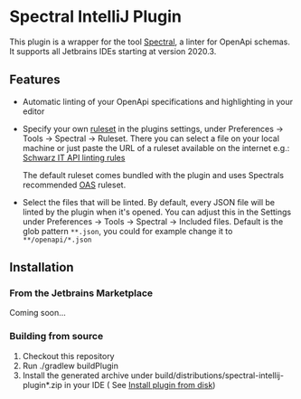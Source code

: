 # Spectral IntelliJ Plugin

This plugin is a wrapper for the tool [Spectral](https://github.com/stoplightio/spectral), a linter for OpenApi schemas.
It supports all Jetbrains IDEs starting at version 2020.3.

## Features

- Automatic linting of your OpenApi specifications and highlighting in your editor
- Specify your own [ruleset](https://meta.stoplight.io/docs/spectral/ZG9jOjYyMDc0NA-rulesets) in the plugins settings,
  under Preferences -> Tools -> Spectral -> Ruleset. There you can select a file on your local machine or just paste the
  URL of a ruleset available on the internet e.g.:
  [Schwarz IT API linting rules](https://github.com/SchwarzIT/api-linter-rules)

  The default ruleset comes bundled with the plugin and uses Spectrals
  recommended [OAS](https://meta.stoplight.io/docs/spectral/ZG9jOjExNw-open-api-rules) ruleset.
- Select the files that will be linted. By default, every JSON file will be linted by the plugin when it's opened. You
  can adjust this in the Settings under Preferences -> Tools -> Spectral -> Included files. Default is the glob
  pattern `**.json`, you could for example change it to `**/openapi/*.json`

## Installation

### From the Jetbrains Marketplace

Coming soon...

### Building from source

1. Checkout this repository
2. Run ./gradlew buildPlugin
3. Install the generated archive under build/distributions/spectral-intellij-plugin*.zip in your IDE (
   See [Install plugin from disk](https://www.jetbrains.com/help/idea/managing-plugins.html#install_plugin_from_disk))
